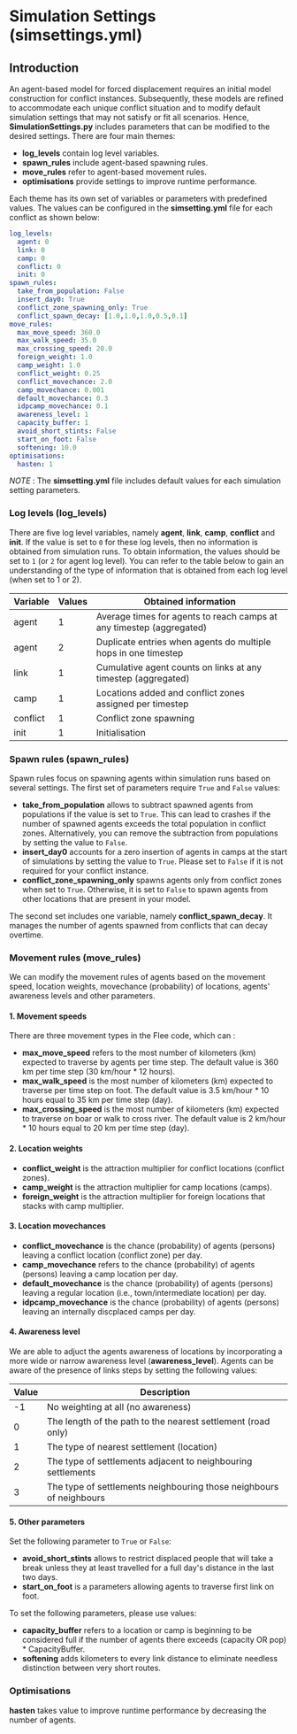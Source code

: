 Simulation Settings (simsettings.yml)
=====

## Introduction

An agent-based model for forced displacement requires an initial model construction for conflict instances. Subsequently, these models are refined to accommodate each unique conflict situation and to modify default simulation settings that may not satisfy or fit all scenarios. Hence, **SimulationSettings.py** includes parameters that can be modified to the desired settings. There are four main themes:

- **log_levels** contain log level variables.
- **spawn_rules** include agent-based spawning rules.
- **move_rules** refer to agent-based movement rules.
- **optimisations** provide settings to improve runtime performance.

Each theme has its own set of variables or parameters with predefined values. The values can be configured in the **simsetting.yml** file for each conflict as shown below:
 
```yml
log_levels:
  agent: 0 
  link: 0 
  camp: 0
  conflict: 0 
  init: 0 
spawn_rules:
  take_from_population: False
  insert_day0: True
  conflict_zone_spawning_only: True
  conflict_spawn_decay: [1.0,1.0,1.0,0.5,0.1]
move_rules:
  max_move_speed: 360.0
  max_walk_speed: 35.0
  max_crossing_speed: 20.0
  foreign_weight: 1.0
  camp_weight: 1.0
  conflict_weight: 0.25
  conflict_movechance: 2.0
  camp_movechance: 0.001
  default_movechance: 0.3
  idpcamp_movechance: 0.1
  awareness_level: 1
  capacity_buffer: 1
  avoid_short_stints: False
  start_on_foot: False
  softening: 10.0
optimisations:
  hasten: 1
```

_NOTE_ : The **simsetting.yml** file includes default values for each simulation setting parameters.

### Log levels (log_levels)

There are five log level variables, namely **agent**, **link**, **camp**, **conflict** and **init**. If the value is set to `0` for these log levels, then no information is obtained from simulation runs. To obtain information, the values should be set to `1` (or `2` for agent log level). You can refer to the table below to gain an understanding of the type of information that is obtained from each log level (when set to 1 or 2).

 Variable | Values | Obtained information                                                |
----------|--------|---------------------------------------------------------------------|
 agent    |    1   | Average times for agents to reach camps at any timestep (aggregated)|
 agent    |    2   | Duplicate entries when agents do multiple hops in one timestep      |
 link     |    1   | Cumulative agent counts on links at any timestep (aggregated)       |
 camp     |    1   | Locations added and conflict zones assigned per timestep            |
 conflict |    1   | Conflict zone spawning     			                 |
 init     |    1   | Initialisation                                                      |

### Spawn rules (spawn_rules)

Spawn rules focus on spawning agents within simulation runs based on several settings. The first set of parameters require `True` and `False` values:

- **take_from_population** allows to subtract spawned agents from populations if the value is set to `True`. This can lead to crashes if the number of spawned agents exceeds the total population in conflict zones. Alternatively, you can remove the subtraction from populations by setting the value to `False`.
- **insert_day0** accounts for a zero insertion of agents in camps at the start of simulations by setting the value to `True`. Please set to `False` if it is not required for your conflict instance. 
- **conflict_zone_spawning_only** spawns agents only from conflict zones when set to `True`. Otherwise, it is set to `False` to spawn agents from other locations that are present in your model. 

The second set includes one variable, namely **conflict_spawn_decay**. It manages the number of agents spawned from conflicts that can decay overtime.

### Movement rules (move_rules)
We can modify the movement rules of agents based on the movement speed, location weights, movechance (probability) of locations, agents' awareness levels and other parameters. 

#### 1. Movement speeds
There are three movement types in the Flee code, which can :

- **max_move_speed** refers to the most number of kilometers (km) expected to traverse by agents per time step. The default value is 360 km per time step (30 km/hour * 12 hours). 
- **max_walk_speed** is the most number of kilometers (km) expected to traverse per time step on foot. The default value is 3.5 km/hour * 10 hours equal to 35 km per time step (day).
- **max_crossing_speed** is the most number of kilometers (km) expected to traverse on boar or walk to cross river. The default value is 2 km/hour * 10 hours equal to 20 km per time step (day).

#### 2. Location weights

- **conflict_weight** is the attraction multiplier for conflict locations (conflict zones).
- **camp_weight** is the attraction multiplier for camp locations (camps).
- **foreign_weight** is the attraction multiplier for foreign locations that stacks with camp multiplier. 

#### 3. Location movechances

- **conflict_movechance** is the chance (probability) of agents (persons) leaving a conflict location (conflict zone) per day.
- **camp_movechance** refers to the chance (probability) of agents (persons) leaving a camp location per day. 
- **default_movechance** is the chance (probability) of agents (persons) leaving a regular location (i.e., town/intermediate location) per day. 
- **idpcamp_movechance** is the chance (probability) of agents (persons) leaving an internally discplaced camps per day.

#### 4. Awareness level
We are able to adjuct the agents awareness of locations by incorporating a more wide or narrow awareness level (**awareness_level**). Agents can be aware of the presence of links steps by setting the following values:

Value | Description                                                        |
------|--------------------------------------------------------------------|
 -1   | No weighting at all (no awareness)                                 |
  0   | The length of the path to the nearest settlement (road only)       |
  1   | The type of nearest settlement (location)                          |
  2   | The type of settlements adjacent to neighbouring settlements       |
  3   | The type of settlements neighbouring those neighbours of neighbours|

#### 5. Other parameters

Set the following parameter to `True` or `False`:

- **avoid_short_stints** allows to restrict displaced people that will take a break unless they at least travelled for a full day's distance in the last two days.
- **start_on_foot** is a parameters allowing agents to traverse first link on foot.

To set the following parameters, please use values:

- **capacity_buffer** refers to a location or camp is beginning to be considered full if the number of agents there exceeds (capacity OR pop) * CapacityBuffer.
- **softening** adds kilometers to every link distance to eliminate needless distinction between very short routes.

### Optimisations
**hasten** takes value to improve runtime performance by decreasing the number of agents. 
